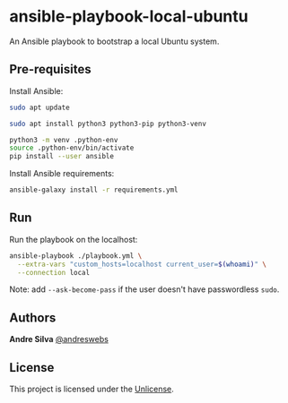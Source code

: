 # ansible-playbook-local-ubuntu

An Ansible playbook to bootstrap a local Ubuntu system.

## Pre-requisites

Install Ansible:

```sh
sudo apt update
```

```sh
sudo apt install python3 python3-pip python3-venv
```

```sh
python3 -m venv .python-env
source .python-env/bin/activate
pip install --user ansible
```

Install Ansible requirements:

```sh
ansible-galaxy install -r requirements.yml
```

## Run

Run the playbook on the localhost:

```sh
ansible-playbook ./playbook.yml \
  --extra-vars "custom_hosts=localhost current_user=$(whoami)" \
  --connection local
```

Note: add `--ask-become-pass` if the user doesn't have passwordless `sudo`.

## Authors

**Andre Silva** [@andreswebs](https://github.com/andreswebs)

## License

This project is licensed under the [Unlicense](UNLICENSE.md).
